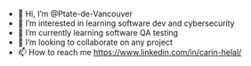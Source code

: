 - 👋 Hi, I’m @Ptate-de-Vancouver
- 👀 I’m interested in learning software dev and cybersecurity 
- 🌱 I’m currently learning software QA testing
- 💞️ I’m looking to collaborate on any project
- 📫 How to reach me https://www.linkedin.com/in/carin-helal/

<!---
Ptate-de-Vancouver/Ptate-de-Vancouver is a ✨ special ✨ repository because its `README.md` (this file) appears on your GitHub profile.
You can click the Preview link to take a look at your changes.
--->
